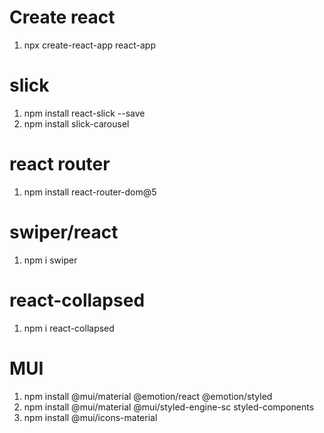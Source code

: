 # Create react
1. npx create-react-app react-app

# slick
1. npm install react-slick --save
2. npm install slick-carousel

# react router
1. npm install react-router-dom@5

# swiper/react
1. npm i swiper

# react-collapsed
1. npm i react-collapsed

# MUI
1. npm install @mui/material @emotion/react @emotion/styled
2. npm install @mui/material @mui/styled-engine-sc styled-components
3. npm install @mui/icons-material